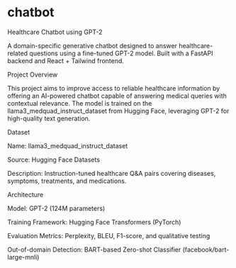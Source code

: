 # chatbot

Healthcare Chatbot using GPT-2

A domain-specific generative chatbot designed to answer healthcare-related questions using a fine-tuned GPT-2 model. Built with a FastAPI backend and React + Tailwind frontend.

 Project Overview

This project aims to improve access to reliable healthcare information by offering an AI-powered chatbot capable of answering medical queries with contextual relevance. The model is trained on the llama3_medquad_instruct_dataset from Hugging Face, leveraging GPT-2 for high-quality text generation.

 Dataset

Name: llama3_medquad_instruct_dataset

Source: Hugging Face Datasets

Description: Instruction-tuned healthcare Q&A pairs covering diseases, symptoms, treatments, and medications.

 Architecture

Model: GPT-2 (124M parameters)

Training Framework: Hugging Face Transformers (PyTorch)

Evaluation Metrics: Perplexity, BLEU, F1-score, and qualitative testing

Out-of-domain Detection: BART-based Zero-shot Classifier (facebook/bart-large-mnli)
